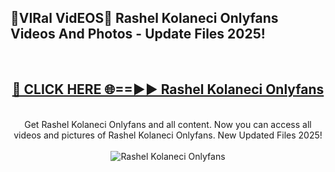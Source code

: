 <h2>🔴VIRal VidEOS🔴 Rashel Kolaneci Onlyfans Videos And Photos - Update Files 2025!</h2>
<br>
<div align="center">
<h2><a href="https://virallinks.top/odZfE0" rel="nofollow">🔴 CLICK HERE 🌐==►► Rashel Kolaneci Onlyfans</a></h2>
<br>
Get Rashel Kolaneci Onlyfans and all content. Now you can access all videos and pictures of Rashel Kolaneci Onlyfans. New Updated Files 2025!
<br>
<br>
<a href="https://virallinks.top/odZfE0" rel="nofollow" data-target="animated-image.originalLink"><img src="https://i.imgur.com/dJHk4Zq.gif)" alt="Rashel Kolaneci Onlyfans" style="max-width: 100%; display: inline-block;" data-target="animated-image.originalImage"></a>
</div>
<br>
